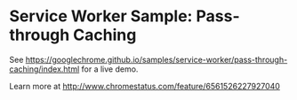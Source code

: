 Service Worker Sample: Pass-through Caching
===
See https://googlechrome.github.io/samples/service-worker/pass-through-caching/index.html for a live demo.

Learn more at http://www.chromestatus.com/feature/6561526227927040
